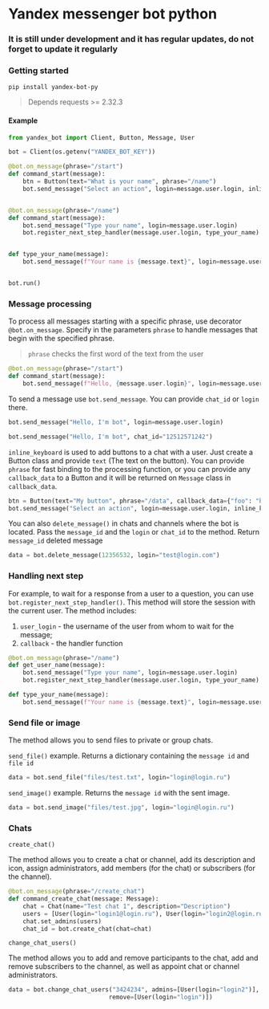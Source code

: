 # Yandex messenger bot python


### It is still under development and it has regular updates, do not forget to update it regularly

### Getting started
```
pip install yandex-bot-py
```
> Depends requests >= 2.32.3

#### Example

``` Python
from yandex_bot import Client, Button, Message, User

bot = Client(os.getenv("YANDEX_BOT_KEY"))

@bot.on_message(phrase="/start")
def command_start(message):
    btn = Button(text="What is your name", phrase="/name")
    bot.send_message("Select an action", login=message.user.login, inline_keyboard=[btn])


@bot.on_message(phrase="/name")
def command_start(message):
    bot.send_message("Type your name", login=message.user.login)
    bot.register_next_step_handler(message.user.login, type_your_name)


def type_your_name(message):
    bot.send_message(f"Your name is {message.text}", login=message.user.login)


bot.run()
```

### Message processing
To process all messages starting with a specific phrase, use decorator `@bot.on_message`. 
Specify in the parameters `phrase` to handle messages that begin with the specified phrase.
> `phrase` checks the first word of the text from the user

``` Python
@bot.on_message(phrase="/start")
def command_start(message):
    bot.send_message(f"Hello, {message.user.login}", login=message.user.login)
```

To send a message use `bot.send_message`. You can provide `chat_id` or `login` there.

```Python
bot.send_message("Hello, I'm bot", login=message.user.login)
```

```Python
bot.send_message("Hello, I'm bot", chat_id="12512571242")
```

`inline_keyboard` is used to add buttons to a chat with a user. Just create a Button class and provide `text` (The text on the button).
You can provide `phrase` for fast binding to the processing function, or you can provide any `callback_data` to a Button and it will be returned on `Message` class in `callback_data`.

```Python
btn = Button(text="My button", phrase="/data", callback_data={"foo": "bar", "bar": "foo"})
bot.send_message("Select an action", login=message.user.login, inline_keyboard=[btn])
```
You can also `delete_message()` in chats and channels where the bot is located.
Pass the `message_id` and the `login` or `chat_id` to the method. Return `message_id` deleted message
```Python
data = bot.delete_message(12356532, login="test@login.com")
```
### Handling next step
For example, to wait for a response from a user to a question, you can use `bot.register_next_step_handler()`. This method will store the session with the current user. The method includes:
1. `user_login` - the username of the user from whom to wait for the message;
2. `callback` - the handler function

```Python
@bot.on_message(phrase="/name")
def get_user_name(message):
    bot.send_message("Type your name", login=message.user.login)
    bot.register_next_step_handler(message.user.login, type_your_name)

def type_your_name(message):
    bot.send_message(f"Your name is {message.text}", login=message.user.login)
```

### Send file or image
The method allows you to send files to private or group chats. 

`send_file()` example. Returns a dictionary containing the `message id` and `file id`
```Python
data = bot.send_file("files/test.txt", login="login@login.ru")
```
`send_image()` example. Returns the `message id` with the sent image.
```Python
data = bot.send_image("files/test.jpg", login="login@login.ru")
```

### Chats
`create_chat()`

The method allows you to create a chat or channel, add its description and icon, assign administrators, add members (for the chat) or subscribers (for the channel).
```Python
@bot.on_message(phrase="/create_chat")
def command_create_chat(message: Message):
    chat = Chat(name="Test chat 1", description="Description")
    users = [User(login="login1@login.ru"), User(login="login2@login.ru")]
    chat.set_admins(users)
    chat_id = bot.create_chat(chat=chat)
```
`change_chat_users()`

The method allows you to add and remove participants to the chat, add and remove subscribers to the channel, as well as appoint chat or channel administrators.

```Python
data = bot.change_chat_users("3424234", admins=[User(login="login2")], 
                            remove=[User(login="login")])
```